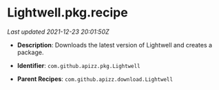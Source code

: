 # Lightwell.pkg.recipe

_Last updated 2021-12-23 20:01:50Z_

- **Description**: Downloads the latest version of Lightwell and creates a package.

- **Identifier**: `com.github.apizz.pkg.Lightwell`

- **Parent Recipes**: `com.github.apizz.download.Lightwell`
